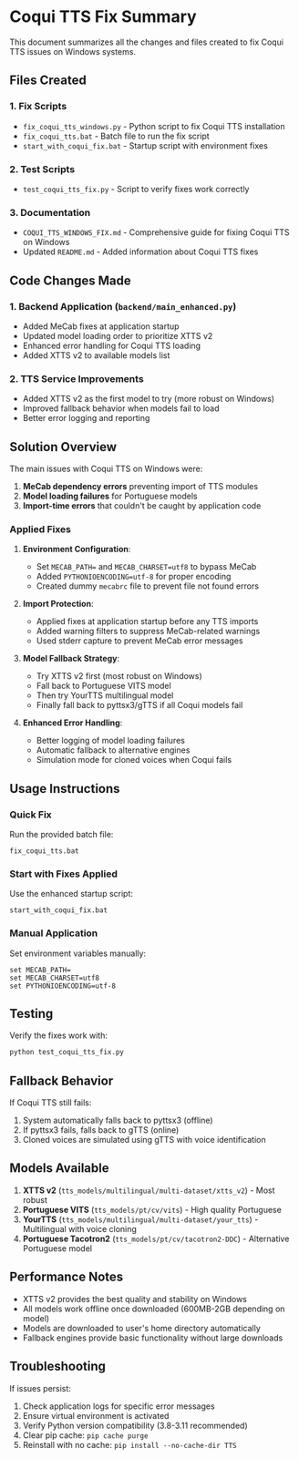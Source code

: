 # Coqui TTS Fix Summary

This document summarizes all the changes and files created to fix Coqui TTS issues on Windows systems.

## Files Created

### 1. Fix Scripts
- `fix_coqui_tts_windows.py` - Python script to fix Coqui TTS installation
- `fix_coqui_tts.bat` - Batch file to run the fix script
- `start_with_coqui_fix.bat` - Startup script with environment fixes

### 2. Test Scripts
- `test_coqui_tts_fix.py` - Script to verify fixes work correctly

### 3. Documentation
- `COQUI_TTS_WINDOWS_FIX.md` - Comprehensive guide for fixing Coqui TTS on Windows
- Updated `README.md` - Added information about Coqui TTS fixes

## Code Changes Made

### 1. Backend Application (`backend/main_enhanced.py`)
- Added MeCab fixes at application startup
- Updated model loading order to prioritize XTTS v2
- Enhanced error handling for Coqui TTS loading
- Added XTTS v2 to available models list

### 2. TTS Service Improvements
- Added XTTS v2 as the first model to try (more robust on Windows)
- Improved fallback behavior when models fail to load
- Better error logging and reporting

## Solution Overview

The main issues with Coqui TTS on Windows were:
1. **MeCab dependency errors** preventing import of TTS modules
2. **Model loading failures** for Portuguese models
3. **Import-time errors** that couldn't be caught by application code

### Applied Fixes

1. **Environment Configuration**:
   - Set `MECAB_PATH=` and `MECAB_CHARSET=utf8` to bypass MeCab
   - Added `PYTHONIOENCODING=utf-8` for proper encoding
   - Created dummy `mecabrc` file to prevent file not found errors

2. **Import Protection**:
   - Applied fixes at application startup before any TTS imports
   - Added warning filters to suppress MeCab-related warnings
   - Used stderr capture to prevent MeCab error messages

3. **Model Fallback Strategy**:
   - Try XTTS v2 first (most robust on Windows)
   - Fall back to Portuguese VITS model
   - Then try YourTTS multilingual model
   - Finally fall back to pyttsx3/gTTS if all Coqui models fail

4. **Enhanced Error Handling**:
   - Better logging of model loading failures
   - Automatic fallback to alternative engines
   - Simulation mode for cloned voices when Coqui fails

## Usage Instructions

### Quick Fix
Run the provided batch file:
```batch
fix_coqui_tts.bat
```

### Start with Fixes Applied
Use the enhanced startup script:
```batch
start_with_coqui_fix.bat
```

### Manual Application
Set environment variables manually:
```batch
set MECAB_PATH=
set MECAB_CHARSET=utf8
set PYTHONIOENCODING=utf-8
```

## Testing

Verify the fixes work with:
```bash
python test_coqui_tts_fix.py
```

## Fallback Behavior

If Coqui TTS still fails:
1. System automatically falls back to pyttsx3 (offline)
2. If pyttsx3 fails, falls back to gTTS (online)
3. Cloned voices are simulated using gTTS with voice identification

## Models Available

1. **XTTS v2** (`tts_models/multilingual/multi-dataset/xtts_v2`) - Most robust
2. **Portuguese VITS** (`tts_models/pt/cv/vits`) - High quality Portuguese
3. **YourTTS** (`tts_models/multilingual/multi-dataset/your_tts`) - Multilingual with voice cloning
4. **Portuguese Tacotron2** (`tts_models/pt/cv/tacotron2-DDC`) - Alternative Portuguese model

## Performance Notes

- XTTS v2 provides the best quality and stability on Windows
- All models work offline once downloaded (600MB-2GB depending on model)
- Models are downloaded to user's home directory automatically
- Fallback engines provide basic functionality without large downloads

## Troubleshooting

If issues persist:
1. Check application logs for specific error messages
2. Ensure virtual environment is activated
3. Verify Python version compatibility (3.8-3.11 recommended)
4. Clear pip cache: `pip cache purge`
5. Reinstall with no cache: `pip install --no-cache-dir TTS`
